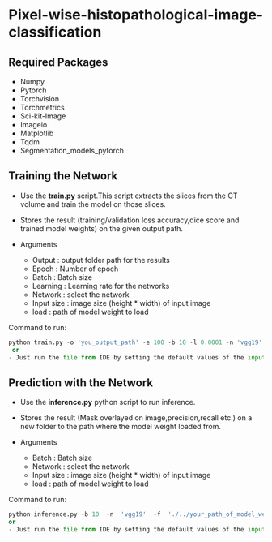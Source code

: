 # Pixel-wise-histopathological-image-classification

## Required Packages

- Numpy 
- Pytorch
- Torchvision
- Torchmetrics
- Sci-kit-Image
- Imageio
- Matplotlib 
- Tqdm
- Segmentation_models_pytorch

## Training the Network

- Use the **train.py** script.This script extracts the slices from the CT volume and train the model on those slices.
- Stores the result (training/validation loss accuracy,dice score and trained model weights) on the given output path.

- Arguments 
  - Output : output folder path for the results
  - Epoch : Number of epoch
  - Batch : Batch size
  - Learning : Learning rate for the networks
  - Network : select the network
  - Input size : image size (height * width) of input image
  - load : path of model weight to load
  

Command to run:
```python 
python train.py -o 'you_output_path' -e 100 -b 10 -l 0.0001 -n 'vgg19' -is 256 
 or
- Just run the file from IDE by setting the default values of the input argument.

```


 ## Prediction with the Network 
 
 - Use the **inference.py** python script to run inference.
 - Stores the result (Mask overlayed on image,precision,recall etc.) on a new folder to the path where the model weight loaded from.
 
 - Arguments 
    
    - Batch : Batch size 
    - Network : select the network
    - Input size : image size (height * width) of input image
    - load : path of model weight to load

Command to run:
```python 
python inference.py -b 10  -n  'vgg19'  -f  './../your_path_of_model_weight/weight.pth'
or
- Just run the file from IDE by setting the default values of the input argument.

```

